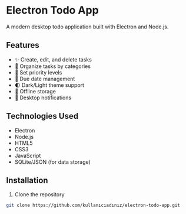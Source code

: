 # Electron Todo App

A modern desktop todo application built with Electron and Node.js.

## Features

- ✨ Create, edit, and delete tasks
- 📁 Organize tasks by categories
- 🎯 Set priority levels
- 📅 Due date management
- 🌓 Dark/Light theme support
- 💾 Offline storage
- 🔔 Desktop notifications

## Technologies Used

- Electron
- Node.js
- HTML5
- CSS3
- JavaScript
- SQLite/JSON (for data storage)

## Installation

1. Clone the repository
```bash
git clone https://github.com/kullanıcıadınız/electron-todo-app.git
